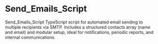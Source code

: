 # Send_Emails_Script
Send_Emails_Script TypeScript script for automated email sending to multiple recipients via SMTP. Includes a structured contacts array (name and email) and modular setup, ideal for notifications, periodic reports, and internal communications.
